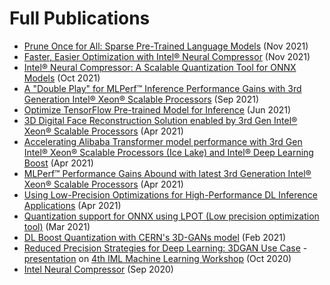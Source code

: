 Full Publications 
==========

* [Prune Once for All: Sparse Pre-Trained Language Models](https://nips.cc/Conferences/2021/Schedule?showEvent=21839) (Nov 2021)
* [Faster, Easier Optimization with Intel® Neural Compressor](https://www.intel.com/content/www/us/en/artificial-intelligence/posts/optimization-with-intel-neural-compressor.html) (Nov 2021)
* [Intel® Neural Compressor: A Scalable Quantization Tool for ONNX Models](https://events.linuxfoundation.org/lf-ai-data-day-onnx-community-virtual-meetup-fall/program/schedule) (Oct 2021)
* [A "Double Play" for MLPerf™ Inference Performance Gains with 3rd Generation Intel® Xeon® Scalable Processors](https://www.intel.com/content/www/us/en/artificial-intelligence/posts/intel-mlperf-inference-performance.html) (Sep 2021)
* [Optimize TensorFlow Pre-trained Model for Inference](https://software.intel.com/content/www/us/en/develop/articles/optimize-tensorflow-pre-trained-model-inference.html) (Jun 2021)
* [3D Digital Face Reconstruction Solution enabled by 3rd Gen Intel® Xeon® Scalable Processors](https://www.intel.com/content/www/us/en/artificial-intelligence/posts/tencent-3d-digital-face-reconstruction.html) (Apr 2021)
* [Accelerating Alibaba Transformer model performance with 3rd Gen Intel® Xeon® Scalable Processors (Ice Lake) and Intel® Deep Learning Boost](https://www.intel.com/content/www/us/en/artificial-intelligence/posts/alibaba-lpot.html) (Apr 2021)
* [MLPerf™ Performance Gains Abound with latest 3rd Generation Intel® Xeon® Scalable Processors](https://www.intel.com/content/www/us/en/artificial-intelligence/posts/3rd-gen-xeon-mlperf-performance-gains.html) (Apr 2021)
* [Using Low-Precision Optimizations for High-Performance DL Inference Applications](https://techdecoded.intel.io/essentials/using-low-precision-optimizations-for-high-performance-dl-inference-applications/#gs.z20k91) (Apr 2021)
* [Quantization support for ONNX using LPOT (Low precision optimization tool)](https://wiki.lfaidata.foundation/pages/viewpage.action?pageId=35160391) (Mar 2021)
* [DL Boost Quantization with CERN's 3D-GANs model](https://www.nextplatform.com/2021/02/01/cern-uses-dlboost-oneapi-to-juice-inference-without-accuracy-loss/) (Feb 2021)
* [Reduced Precision Strategies for Deep Learning: 3DGAN Use Case](https://indico.cern.ch/event/852553/contributions/4059283/attachments/2126838/3581708/Rehm_Florian-IML-Reduced_Precision.pdf) - [presentation](https://indico.cern.ch/event/852553/contributions/4059283/attachments/2126838/3588271/IML2020_wedam_rehm.mp4) on [4th IML Machine Learning Workshop](https://indico.cern.ch/event/852553/contributions/4059283/) (Oct 2020)
* [Intel Neural Compressor](https://www.intel.com/content/www/us/en/artificial-intelligence/posts/intel-low-precision-optimization-tool.html) (Sep 2020)
